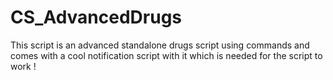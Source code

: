 # CS_AdvancedDrugs
This script is an advanced standalone drugs script using commands and comes with a cool notification script with it which is needed for the script to work !
